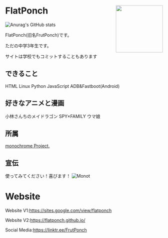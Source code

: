 # FlatPonch <img src="https://github.com/FlatPonch/FlatPonch/images/icon2.png?raw=true" align="right" width="150">

![Anurag's GitHub stats](https://github-readme-stats.vercel.app/api?username=flatponch&theme=dark&show_icons=true)

FlatPonch(旧名FrutPonch)です。

ただの中学3年生です。

サイトは学校でもコミットすることもあります

## できること
HTML
Linux
Python
JavaScript
ADB&Fastboot(Android) 

## 好きなアニメと漫画
小林さんちのメイドラゴン
SPY×FAMILY
ウマ娘

## 所属
[monochrome Project.](https://github.com/mncrp)


## 宣伝
使ってみてください！喜びます！
![Monot](https://mncrp.github.io/project/monot)

# Website
Website V1:https://sites.google.com/view/flatponch

Website V2:https://flatponch.github.io/

Social Media:https://linktr.ee/FrutPonch

<!--
FlatPonch(旧名FrutPonch)について
上に書いてあるだろ

歴史:

- 2008年1月16日 俺が生まれる
- ちっちゃいころに机の角に右眉毛を擦る　それ以来眉毛が生えてこなくなった
- 2015年にWiiUを買ってもらってスプラにはまった
- 2017年にSwitchを買ってもらって(発売した年に買ったので入手に苦戦した)スプラ2にはまった
- 何年くらいかわからないけど初めてPCを買ってもらった(DELL製)　今はたまに使ってる(最初はWindows 10が入ってるけど今はWindows 11)
- 2020年に中学に入学
- 2021年ぐらいに小林さんちのメイドラゴンにはまるのと新しくPCを買ってもらった　この頃からロリコンになる
- 現在はガジェ界隈にいながらソフトウェア開発とウェブサイト開発をしている(Twitterなどでは公開しない)　ゲームもしている(主にVRとRoblox)

僕は猫耳おとこの娘だにゃ
-->
